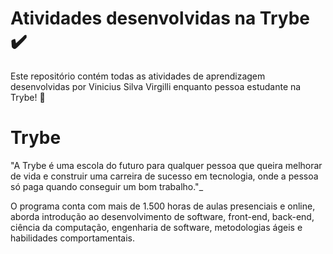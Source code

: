 # Atividades desenvolvidas na Trybe :heavy_check_mark:

Este repositório contém todas as atividades de aprendizagem desenvolvidas por Vinicius Silva Virgilli enquanto pessoa estudante na Trybe! :rocket:

# Trybe

"A Trybe é uma escola do futuro para qualquer pessoa que queira melhorar de vida e construir uma carreira de sucesso em tecnologia, onde a pessoa só paga quando conseguir um bom trabalho."_

O programa conta com mais de 1.500 horas de aulas presenciais e online, aborda introdução ao desenvolvimento de software, front-end, back-end, ciência da computação, engenharia de software, metodologias ágeis e habilidades comportamentais.

